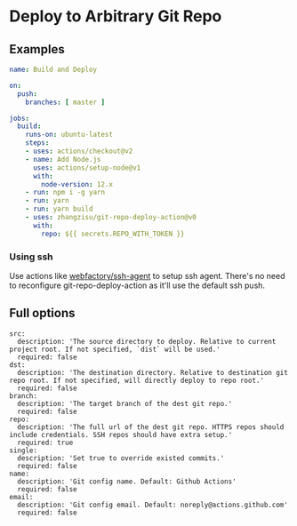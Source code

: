 # Deploy to Arbitrary Git Repo

## Examples
```yaml
name: Build and Deploy

on:
  push:
    branches: [ master ]

jobs:
  build:
    runs-on: ubuntu-latest
    steps:
    - uses: actions/checkout@v2
    - name: Add Node.js
      uses: actions/setup-node@v1
      with:
        node-version: 12.x
    - run: npm i -g yarn
    - run: yarn
    - run: yarn build
    - uses: zhangzisu/git-repo-deploy-action@v0
      with:
        repo: ${{ secrets.REPO_WITH_TOKEN }}
```
### Using ssh
Use actions like [webfactory/ssh-agent](https://github.com/webfactory/ssh-agent) 
to setup ssh agent. There's no need to reconfigure git-repo-deploy-action as
it'll use the default ssh push.

## Full options
```
src:
  description: 'The source directory to deploy. Relative to current project root. If not specified, `dist` will be used.'
  required: false
dst:
  description: 'The destination directory. Relative to destination git repo root. If not specified, will directly deploy to repo root.'
  required: false
branch:
  description: 'The target branch of the dest git repo.'
  required: false
repo:
  description: 'The full url of the dest git repo. HTTPS repos should include credentials. SSH repos should have extra setup.'
  required: true
single:
  description: 'Set true to override existed commits.'
  required: false
name:
  description: 'Git config name. Default: Github Actions'
  required: false
email:
  description: 'Git config email. Default: noreply@actions.github.com'
  required: false
```
